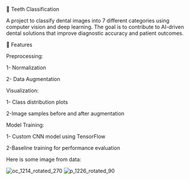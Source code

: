 🦷 Teeth Classification

A project to classify dental images into 7 different categories using computer vision and deep learning.
The goal is to contribute to AI-driven dental solutions that improve diagnostic accuracy and patient outcomes.

📌 Features


Preprocessing:


1- Normalization


2- Data Augmentation


Visualization:


1- Class distribution plots


2-Image samples before and after augmentation


Model Training:


1- Custom CNN model using TensorFlow 


2-Baseline training for performance evaluation



Here is some image from data:


![oc_1214_rotated_270](https://github.com/user-attachments/assets/284aa984-61c7-4d65-972c-9369e2088b0b)
![p_1226_rotated_90](https://github.com/user-attachments/assets/1adb37f4-623e-4561-aeeb-efce087c6658)
